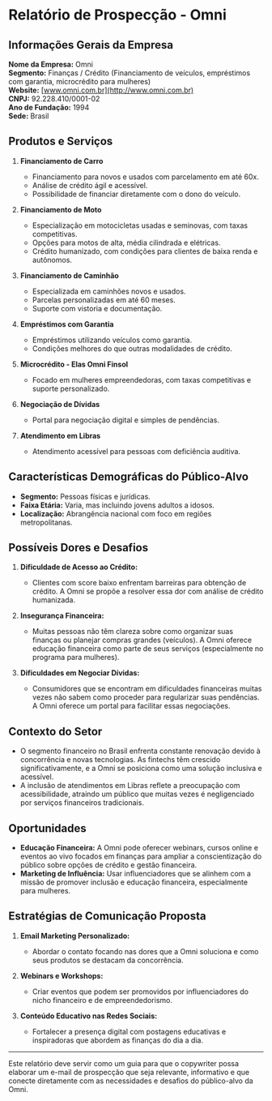 # Relatório de Prospecção - Omni

## Informações Gerais da Empresa

**Nome da Empresa:** Omni  
**Segmento:** Finanças / Crédito  (Financiamento de veículos, empréstimos com garantia, microcrédito para mulheres)  
**Website:** [www.omni.com.br](http://www.omni.com.br)  
**CNPJ:** 92.228.410/0001-02  
**Ano de Fundação:** 1994  
**Sede:** Brasil

## Produtos e Serviços

1. **Financiamento de Carro**
   - Financiamento para novos e usados com parcelamento em até 60x.
   - Análise de crédito ágil e acessível.
   - Possibilidade de financiar diretamente com o dono do veículo.

2. **Financiamento de Moto**
   - Especialização em motocicletas usadas e seminovas, com taxas competitivas.
   - Opções para motos de alta, média cilindrada e elétricas.
   - Crédito humanizado, com condições para clientes de baixa renda e autônomos.

3. **Financiamento de Caminhão**
   - Especializada em caminhões novos e usados.
   - Parcelas personalizadas em até 60 meses.
   - Suporte com vistoria e documentação.

4. **Empréstimos com Garantia**
   - Empréstimos utilizando veículos como garantia.
   - Condições melhores do que outras modalidades de crédito.

5. **Microcrédito - Elas Omni Finsol**
   - Focado em mulheres empreendedoras, com taxas competitivas e suporte personalizado.

6. **Negociação de Dívidas**
   - Portal para negociação digital e simples de pendências.

7. **Atendimento em Libras**
   - Atendimento acessível para pessoas com deficiência auditiva.

## Características Demográficas do Público-Alvo

- **Segmento:** Pessoas físicas e jurídicas.
- **Faixa Etária:** Varia, mas incluindo jovens adultos a idosos.
- **Localização:** Abrangência nacional com foco em regiões metropolitanas.

## Possíveis Dores e Desafios

1. **Dificuldade de Acesso ao Crédito:**
   - Clientes com score baixo enfrentam barreiras para obtenção de crédito. A Omni se propõe a resolver essa dor com análise de crédito humanizada.

2. **Insegurança Financeira:**
   - Muitas pessoas não têm clareza sobre como organizar suas finanças ou planejar compras grandes (veículos). A Omni oferece educação financeira como parte de seus serviços (especialmente no programa para mulheres).

3. **Dificuldades em Negociar Dívidas:**
   - Consumidores que se encontram em dificuldades financeiras muitas vezes não sabem como proceder para regularizar suas pendências. A Omni oferece um portal para facilitar essas negociações.

## Contexto do Setor

- O segmento financeiro no Brasil enfrenta constante renovação devido à concorrência e novas tecnologias. As fintechs têm crescido significativamente, e a Omni se posiciona como uma solução inclusiva e acessível.
- A inclusão de atendimentos em Libras reflete a preocupação com acessibilidade, atraindo um público que muitas vezes é negligenciado por serviços financeiros tradicionais.

## Oportunidades

- **Educação Financeira:** A Omni pode oferecer webinars, cursos online e eventos ao vivo focados em finanças para ampliar a conscientização do público sobre opções de crédito e gestão financeira.
- **Marketing de Influência:** Usar influenciadores que se alinhem com a missão de promover inclusão e educação financeira, especialmente para mulheres.

## Estratégias de Comunicação Proposta

1. **Email Marketing Personalizado:**
   - Abordar o contato focando nas dores que a Omni soluciona e como seus produtos se destacam da concorrência.

2. **Webinars e Workshops:**
   - Criar eventos que podem ser promovidos por influenciadores do nicho financeiro e de empreendedorismo.

3. **Conteúdo Educativo nas Redes Sociais:**
   - Fortalecer a presença digital com postagens educativas e inspiradoras que abordem as finanças do dia a dia.

---

Este relatório deve servir como um guia para que o copywriter possa elaborar um e-mail de prospecção que seja relevante, informativo e que conecte diretamente com as necessidades e desafios do público-alvo da Omni.